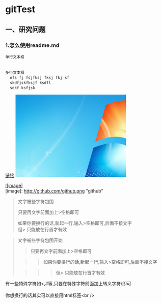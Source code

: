 gitTest
===========================
一、研究问题
------------------------
### 1.怎么使用readme.md


    单行文本框
    
    
    多行文本框
      nfs fj fsjfksj fksj fkj sf
      skdfjskfksjf ksdfl
      sdkf ksfjsk
[链接](http://www.baidu.com/)
![Build Status](./demo.png)

[![image]](http://www.github.com/)  
[image]: http://github.com/github.png "github"  


> 文字被些字符包围  
>  
> 只要再文字前面加上>空格即可  
>  
> 如果你要换行的话,新起一行,输入>空格即可,后面不接文字  
> 但> 只能放在行首才有效  



> 文字被些字符包围开始  
>  
> > 只要再文字前面加上>空格即可  
>  
>  > > 如果你要换行的话,新起一行,输入>空格即可,后面不接文字  
>  
> > > > 但> 只能放在行首才有效  

有一些特殊字符如<,#等,只要在特殊字符前面加上转义字符\即可<br />  
你想换行的话其实可以直接用html标签\<br /\>  
